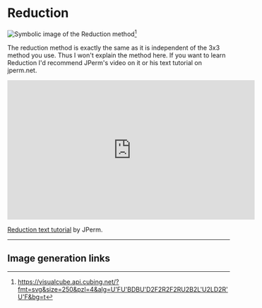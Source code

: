 # Reduction
<image class="right" alt="Symbolic image of the Reduction method" src="/images/reduction/reduction.svg">[^reduction]

The reduction method is exactly the same as it is independent of the 3x3 method you use. Thus I won't explain the method here. If you want to learn Reduction I'd recommend JPerm's video on it or his text tutorial on jperm.net.
<iframe width="560" height="315" src="https://www.youtube-nocookie.com/embed/d1I-jJlVwB4?si=D_Cs77YAVTacicYk" title="YouTube video player" frameborder="0" allow="accelerometer; autoplay; clipboard-write; encrypted-media; gyroscope; picture-in-picture; web-share" referrerpolicy="strict-origin-when-cross-origin" allowfullscreen></iframe>

[Reduction text tutorial](https://jperm.net/5x5) by JPerm.
<hr>

## Image generation links
[^reduction]: <https://visualcube.api.cubing.net/?fmt=svg&size=250&pzl=4&alg=U'FU'BDBU'D2F2R2F2RU2B2L'U2LD2R'U'F&bg=t>